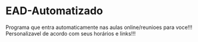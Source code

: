 # EAD-Automatizado

Programa que entra automaticamente nas aulas online/reunioes para voce!!!
Personalizavel de acordo com seus horários e links!!!
